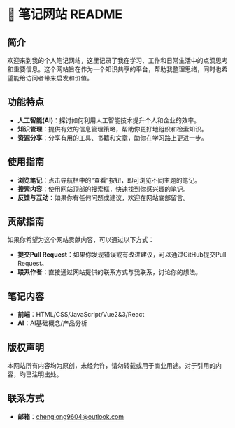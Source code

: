 # 📘 笔记网站 README

## 简介
欢迎来到我的个人笔记网站，这里记录了我在学习、工作和日常生活中的点滴思考和重要信息。这个网站旨在作为一个知识共享的平台，帮助我整理思绪，同时也希望能给访问者带来启发和价值。

## 功能特点
- **人工智能(AI)**：探讨如何利用人工智能技术提升个人和企业的效率。
- **知识管理**：提供有效的信息管理策略，帮助你更好地组织和检索知识。
- **资源分享**：分享有用的工具、书籍和文章，助你在学习路上更进一步。

## 使用指南
- **浏览笔记**：点击导航栏中的“查看”按钮，即可浏览不同主题的笔记。
- **搜索内容**：使用网站顶部的搜索框，快速找到你感兴趣的笔记。
- **反馈与互动**：如果你有任何问题或建议，欢迎在网站底部留言。

## 贡献指南
如果你希望为这个网站贡献内容，可以通过以下方式：
- **提交Pull Request**：如果你发现错误或有改进建议，可以通过GitHub提交Pull Request。
- **联系作者**：直接通过网站提供的联系方式与我联系，讨论你的想法。

## 笔记内容
- **前端**：HTML/CSS/JavaScript/Vue2&3/React
- **AI**：AI基础概念/产品分析

## 版权声明
本网站所有内容均为原创，未经允许，请勿转载或用于商业用途。对于引用的内容，均已注明出处。

## 联系方式
- **邮箱**：[chenglong9604@outlook.com](chenglong9604@outlook.com)
